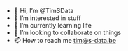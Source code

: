 - 👋 Hi, I’m @TimSData
- 👀 I’m interested in stuff
- 🌱 I’m currently learning life
- 💞️ I’m looking to collaborate on things
- 📫 How to reach me tim@s-data.be

<!---
TimSData/TimSData is a ✨ special ✨ repository because its `README.md` (this file) appears on your GitHub profile.
You can click the Preview link to take a look at your changes.
--->
